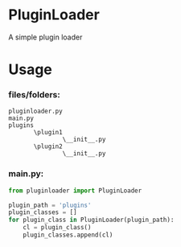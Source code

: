 PluginLoader
============

A simple plugin loader

Usage
=====

### files/folders:

```
pluginloader.py
main.py
plugins
       \plugin1
               \__init__.py
       \plugin2
               \__init__.py
```

### main.py:

```python
from pluginloader import PluginLoader

plugin_path = 'plugins'
plugin_classes = []
for plugin_class in PluginLoader(plugin_path):
    cl = plugin_class()
    plugin_classes.append(cl)
```
